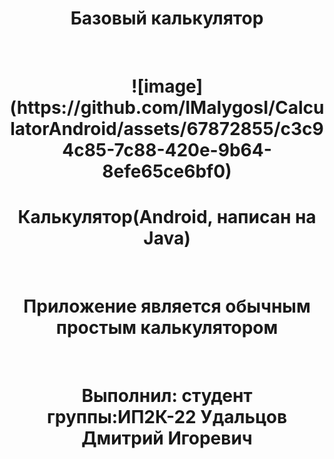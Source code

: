 <h1 align="center">Базовый калькулятор</h1><br>

<h1 align="center">![image](https://github.com/IMalygosI/CalculatorAndroid/assets/67872855/c3c94c85-7c88-420e-9b64-8efe65ce6bf0)</h1>


<h1 align="center">Калькулятор(Android, написан на Java)</h1><br>
<h1 align="center">Приложение является обычным простым калькулятором</h1><br>
<h1 align="center">Выполнил: студент группы:ИП2К-22 Удальцов Дмитрий Игоревич</h1><br>
